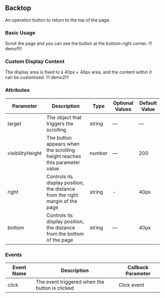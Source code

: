 ## Backtop

An operation button to return to the top of the page.

### Basic Usage

Scroll the page and you can see the button at the bottom-right corner.
!!! demo1!!!

### Custom Display Content

The display area is fixed to a 40px × 40px area, and the content within it can be customized.
!!! demo2!!!

### Attributes

| Parameter        | Description                                                                   | Type   | Optional Values | Default Value |
| ---------------- | ----------------------------------------------------------------------------- | ------ | --------------- | ------------- |
| target           | The object that triggers the scrolling                                        | string | —               | —             |
| visibilityHeight | The button appears when the scrolling height reaches this parameter value     | number | —               | 200           |
| right            | Controls its display position, the distance from the right margin of the page | string | -               | 40px          |
| bottom           | Controls its display position, the distance from the bottom of the page       | string | —               | 40px          |

### Events

| Event Name | Description                                    | Callback Parameter |
| ---------- | ---------------------------------------------- | ------------------ |
| click      | The event triggered when the button is clicked | Click event        |
